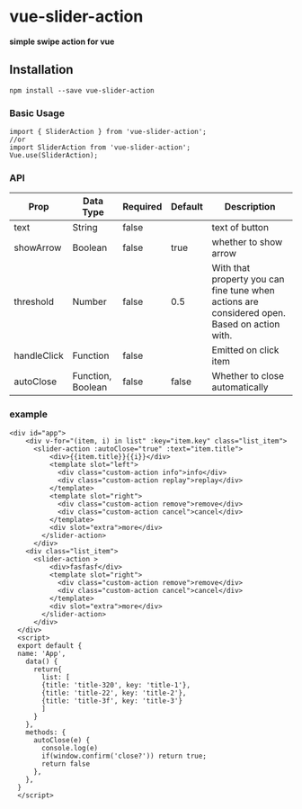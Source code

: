# vue-slider-action
**simple swipe action for vue**
## Installation
```
npm install --save vue-slider-action
```

### Basic Usage
```
import { SliderAction } from 'vue-slider-action';
//or    
import SliderAction from 'vue-slider-action';
Vue.use(SliderAction);
```

### API
| Prop             | Data Type | Required|Default| Description        |
| ---------------- | --------- |-------- |-------|------------------ |
| text             | String    | false   |       | text of button    |
| showArrow        | Boolean   | false   | true   | whether to show arrow|
| threshold        | Number    | false   |  0.5   |With that property you can fine tune when actions are considered open. Based on action with.|
| handleClick | Function | false | | Emitted on click item|
| autoClose | Function, Boolean | false | false | Whether to close automatically| 

 
### example
```
<div id="app">
    <div v-for="(item, i) in list" :key="item.key" class="list_item">
      <slider-action :autoClose="true" :text="item.title">
          <div>{{item.title}}{{i}}</div>
          <template slot="left">
            <div class="custom-action info">info</div>
            <div class="custom-action replay">replay</div>
          </template>
          <template slot="right">
            <div class="custom-action remove">remove</div>
            <div class="custom-action cancel">cancel</div>
          </template>
          <div slot="extra">more</div>
        </slider-action>
      </div>
    <div class="list_item">
      <slider-action >
          <div>fasfasf</div>
          <template slot="right">
            <div class="custom-action remove">remove</div>
            <div class="custom-action cancel">cancel</div>
          </template>
          <div slot="extra">more</div>
        </slider-action>
      </div>
  </div>
  <script>
  export default {
  name: 'App',
    data() {
      return{
        list: [
        {title: 'title-320', key: 'title-1'},
        {title: 'title-22', key: 'title-2'},
        {title: 'title-3f', key: 'title-3'}
        ]
      }
    },
    methods: {
      autoClose(e) {
        console.log(e)
        if(window.confirm('close?')) return true;
        return false
      },
    },
  }
  </script>
```
